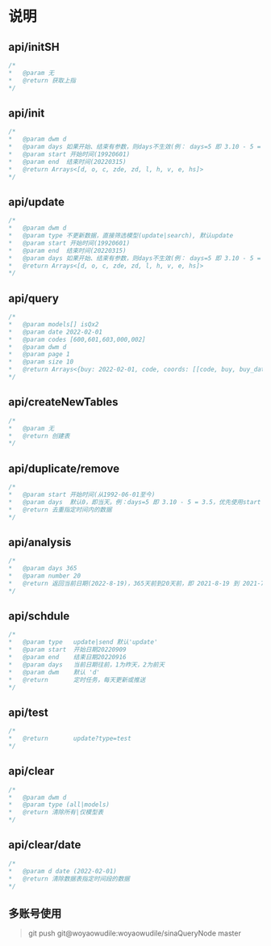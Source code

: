 # 说明

## <div>api/initSH</div>
```js
/*
*   @param 无
*   @return 获取上指
*/
```
## <div>api/init</div>
```js
/*
*   @param dwm d
*   @param days 如果开始、结束有参数，则days不生效(例： days=5 即 3.10 - 5 = 3.5)
*   @param start 开始时间(19920601)
*   @param end  结束时间(20220315)
*   @return Arrays<[d, o, c, zde, zd, l, h, v, e, hs]>
*/
```
## <div>api/update</div>
```js
/*
*   @param dwm d
*   @param type 不更新数据，直接筛选模型(update|search), 默认update
*   @param start 开始时间(19920601)
*   @param end  结束时间(20220315)
*   @param days 如果开始、结束有参数，则days不生效(例： days=5 即 3.10 - 5 = 3.5)
*   @return Arrays<[d, o, c, zde, zd, l, h, v, e, hs]>
*/
```
## <div>api/query</div>

```js
/*
*   @param models[] isQx2
*   @param date 2022-02-01
*   @param codes [600,601,603,000,002]
*   @param dwm d
*   @param page 1
*   @param size 10
*   @return Arrays<{buy: 2022-02-01, code, coords: [[code, buy, buy_date],...], datas: [{d,code,c,h,l,o,v,zd}, ...]}>
*/
```

## <div>api/createNewTables</div>
```js
/*
*   @param 无
*   @return 创建表
*/
```


## <div>api/duplicate/remove</div>
```js
/*
*   @param start 开始时间(从1992-06-01至今)
*   @param days  默认0，即当天。例：days=5 即 3.10 - 5 = 3.5，优先使用start
*   @return 去重指定时间内的数据
*/
```

## <div>api/analysis</div>
```js
/*
*   @param days 365
*   @param number 20
*   @return 返回当前日期(2022-8-19)，365天前到20天前，即 2021-8-19 到 2021-7-30
*/
```

## <div>api/schdule</div>
```js
/*
*   @param type   update|send 默认'update'
*   @param start  开始日期20220909
*   @param end    结束日期20220916
*   @param days   当前日期往前，1为昨天，2为前天
*   @param dwm    默认 'd'
*   @return       定时任务，每天更新或推送
*/
```
## <div>api/test</div>
```js
/*
*   @return       update?type=test
*/
```


## <div>api/clear</div>
```js
/*
*   @param dwm d
*   @param type (all|models)
*   @return 清除所有|仅模型表
*/
```

## <div>api/clear/date</div>
```js
/*
*   @param d date (2022-02-01)
*   @return 清除数据表指定时间段的数据
*/
```


## 多账号使用
> git push git@woyaowudile:woyaowudile/sinaQueryNode master